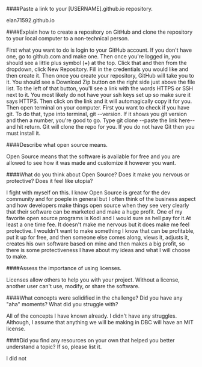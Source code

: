 ####Paste a link to your [USERNAME].github.io repository.

  elan71592.github.io

####Explain how to create a repository on GitHub and clone the repository to your local computer to a non-technical person.

  First what you want to do is login to your GitHub account. If you don't have one, go to github.com and make one. Then once you're logged in, you should see a little plus symbol (+) at the top. Click that and then from the dropdown, click New Repository. Fill in the credentials you would like and then create it. Then once you create your repository, GitHub will take you to it. You should see a Download Zip button on the right side just above the file list. To the left of that button, you'll see a link with the words HTTPS or SSH next to it. You most likely do not have your ssh keys set up so make sure it says HTTPS. Then click on the link and it will automagically copy it for you. Then open terminal on your computer. First you want to check if you have git. To do that, type into terminal, git --version. If it shows you git version and then a number, you're good to go. Type git clone --paste the link here-- and hit return. Git will clone the repo for you. If you do not have Git then you must install it.

####Describe what open source means.

  Open Source means that the software is available for free and you are allowed to see how it was made and customize it however you want.

####What do you think about Open Source? Does it make you nervous or protective? Does it feel like utopia?

  I fight with myself on this. I know Open Source is great for the dev community and for poeple in general but I often think of the business aspect and how developers make things open source when they see very clearly that their software can be marketed and make a huge profit. One of my favorite open source programs is Kodi and I would sure as hell pay for it.At least a one time fee. It doesn't make me nervous but it does make me feel protective. I wouldn't want to make something I know that can be profitable, put it up for free, and then someone else comes along, views it, adjusts it, creates his own software based on mine and then makes a big profit, so there is some protectiveness I have about my ideas and what I will choose to make.

####Assess the importance of using licenses.

  Licenses allow others to help you with your project. Without a license, another user can't use, modify, or share the software.

####What concepts were solidified in the challenge? Did you have any "aha" moments? What did you struggle with?

  All of the concepts I have known already. I didn't have any struggles. Although, I assume that anything we will be making in DBC will have an MIT license.

####Did you find any resources on your own that helped you better understand a topic? If so, please list it.

  I did not
